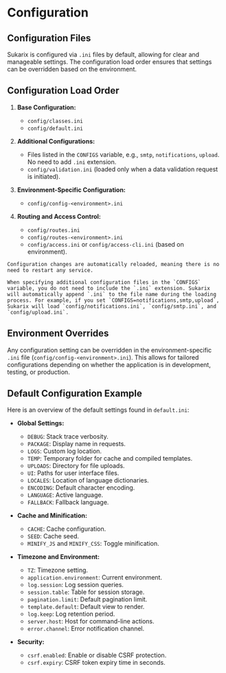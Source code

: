 # Configuration

<!-- toc -->

## Configuration Files

Sukarix is configured via `.ini` files by default, allowing for clear and manageable settings. The configuration load
order ensures that settings can be overridden based on the environment.

## Configuration Load Order

1. **Base Configuration:**
    - `config/classes.ini`
    - `config/default.ini`

2. **Additional Configurations:**
    - Files listed in the `CONFIGS` variable, e.g., `smtp`, `notifications`, `upload`. No need to add `.ini` extension.
    - `config/validation.ini` (loaded only when a data validation request is initiated).

3. **Environment-Specific Configuration:**
    - `config/config-<environment>.ini`

4. **Routing and Access Control:**
    - `config/routes.ini`
    - `config/routes-<environment>.ini`
    - `config/access.ini` or `config/access-cli.ini` (based on environment).

```admonish info title="Dynamic reconfiguration"
Configuration changes are automatically reloaded, meaning there is no need to restart any service.
```

```admonish tip title="Automatic .ini Extension Handling"
When specifying additional configuration files in the `CONFIGS` variable, you do not need to include the `.ini` extension. Sukarix will automatically append `.ini` to the file name during the loading process. For example, if you set `CONFIGS=notifications,smtp,upload`, Sukarix will load `config/notifications.ini`, `config/smtp.ini`, and `config/upload.ini`.
```

## Environment Overrides

Any configuration setting can be overridden in the environment-specific `.ini` file (`config/config-<environment>.ini`).
This allows for tailored configurations depending on whether the application is in development, testing, or production.

## Default Configuration Example

Here is an overview of the default settings found in `default.ini`:

- **Global Settings:**
    - `DEBUG`: Stack trace verbosity.
    - `PACKAGE`: Display name in requests.
    - `LOGS`: Custom log location.
    - `TEMP`: Temporary folder for cache and compiled templates.
    - `UPLOADS`: Directory for file uploads.
    - `UI`: Paths for user interface files.
    - `LOCALES`: Location of language dictionaries.
    - `ENCODING`: Default character encoding.
    - `LANGUAGE`: Active language.
    - `FALLBACK`: Fallback language.

- **Cache and Minification:**
    - `CACHE`: Cache configuration.
    - `SEED`: Cache seed.
    - `MINIFY_JS` and `MINIFY_CSS`: Toggle minification.

- **Timezone and Environment:**
    - `TZ`: Timezone setting.
    - `application.environment`: Current environment.
    - `log.session`: Log session queries.
    - `session.table`: Table for session storage.
    - `pagination.limit`: Default pagination limit.
    - `template.default`: Default view to render.
    - `log.keep`: Log retention period.
    - `server.host`: Host for command-line actions.
    - `error.channel`: Error notification channel.

- **Security:**
    - `csrf.enabled`: Enable or disable CSRF protection.
    - `csrf.expiry`: CSRF token expiry time in seconds.